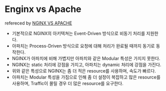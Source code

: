 # Enginx vs Apache

refereced by [NGINX VS APACHE](https://medium.com/@ralphbetta/nginx-vs-apache-e66a3bd869f9)  

- 기본적으로 NGINX의 아키텍쳐는 Event-Driven 방식으로 비동기 처리를 지원한다.
- 아파치는 Process-Driven 방식으로 요청에 대해 처리가 완료될 때까지 동기로 동작한다.
- NGINX가 아파치에 비해 가볍지만 아파치와 같은 Modular 특성은 가지지 못한다.
- NGINX는 static 처리에 강점을 가지고, 아파치는 dynamic 처리에 강점을 가진다.
- 위와 같은 특성으로 NGINX는 좀 더 적은 resource를 사용하며, 속도가 빠르다.
- 아파치는 Modular 특성을 가짐으로 인해 좀 더 설정이 복잡하고 많은 resource를 사용하며, Traffic이 몰릴 경우 더 많은 resource를 요구한다.